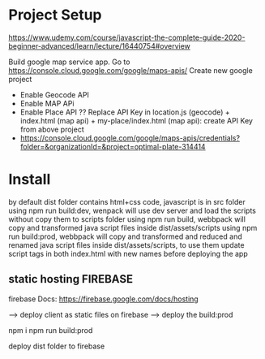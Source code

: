 #  Project Setup
https://www.udemy.com/course/javascript-the-complete-guide-2020-beginner-advanced/learn/lecture/16440754#overview

Build google map service app.
Go to https://console.cloud.google.com/google/maps-apis/
Create new google project
- Enable Geocode API
- Enable MAP APi
- Enable Place API ??
Replace API Key in location.js (geocode) + index.html (map api) + my-place/index.html (map api): create API Key from above project
- https://console.cloud.google.com/google/maps-apis/credentials?folder=&organizationId=&project=optimal-plate-314414

# Install

by default dist folder contains html+css code, javascript is in src folder
using npm run build:dev, wenpack will use dev server and load the scripts without copy them to scripts folder
using npm run build, webbpack will copy and transformed java script files inside dist/assets/scripts
using npm run build:prod, webbpack will copy and transformed and reduced and renamed java script files inside dist/assets/scripts, to use them update script tags in both index.html with new names before deploying the app

## static hosting FIREBASE
firebase Docs: https://firebase.google.com/docs/hosting

--> deploy client as static files on firebase
--> deploy the build:prod

npm i
npm run build:prod

deploy dist folder to firebase

